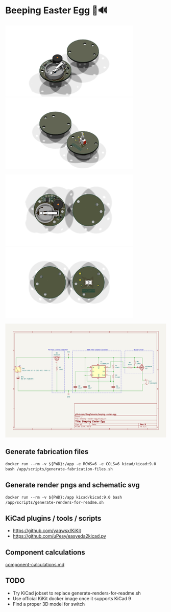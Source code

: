 # Beeping Easter Egg 🥚🔊

<p float="center">
  <img src="./renders/render_top_isometric.png" width="400" />
  <img src="./renders/render_bottom_isometric.png" width="400" />
</p>
<p float="center">
  <img src="./renders/render_top.png" width="400" /> 
  <img src="./renders/render_bottom.png" width="400" />
</p>
<img src="renders/beeping-easter-egg.svg" />

## Generate fabrication files
```
docker run --rm -v ${PWD}:/app -e ROWS=6 -e COLS=6 kicad/kicad:9.0 bash /app/scripts/generate-fabrication-files.sh
```

## Generate render pngs and schematic svg
```
docker run --rm -v ${PWD}:/app kicad/kicad:9.0 bash /app/scripts/generate-renders-for-readme.sh
```

## KiCad plugins / tools / scripts
* https://github.com/yaqwsx/KiKit
* https://github.com/uPesy/easyeda2kicad.py

## Component calculations
[component-calculations.md](component-calculations.md)

## TODO
* Try KiCad jobset to replace generate-renders-for-readme.sh
* Use official KiKit docker image once it supports KiCad 9
* Find a proper 3D model for switch
